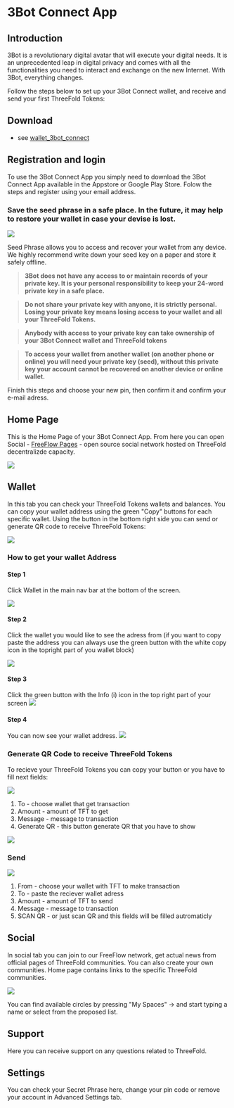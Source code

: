 # 3Bot Connect App

## Introduction

3Bot is a revolutionary digital avatar that will execute your digital needs. It is an unprecedented leap in digital privacy and comes with all the functionalities you need to interact and exchange on the new Internet. With 3Bot, everything changes.

Follow the steps below to set up your 3Bot Connect wallet, and receive and send your first ThreeFold Tokens:


  ## Download
  
- see [wallet_3bot_connect](wallet_3bot_connect.md)

## Registration and login
  
  To use the 3Bot Connect App you simply need to download the 3Bot Connect App available in the Appstore or Google Play Store. Folow the steps and register using your email address.
 ### Save the seed phrase in a safe place. In the future, it may help to restore your wallet in case your devise is lost.

![](3bot_seed_phrase.jpg)

Seed Phrase allows you to access and recover your wallet from any device. 
We highly recommend write down your seed key on a paper and store it safely offline.

> **3Bot does not have any access to or maintain records of your private key. It is your personal responsibility to keep your 24-word private key in a safe place.**

> **Do not share your private key with anyone, it is strictly personal. Losing your private key means losing access to your wallet and all your ThreeFold Tokens.**

> **Anybody with access to your private key can take ownership of your 3Bot Connect wallet and ThreeFold tokens**

> **To access your wallet from another wallet (on another phone or online) you will need your private key (seed), without this private key your account cannot be recovered on another device or online wallet.**

Finish this steps and choose your new pin, then confirm it and confirm your e-mail adress.

## Home Page

This is the Home Page of your 3Bot Connect App. From here you can open Social - [FreeFlow Pages](https://freeflowpages.com/) - open source social network hosted on ThreeFold decentralizde capacity. 

![](3bot_home_page.jpg)

## Wallet

In this tab you can check your ThreeFold Tokens wallets and balances. You can copy your wallet address using the green "Copy" buttons for each specific wallet. Using the button in the bottom right side you can send or generate QR code to receive ThreeFold Tokens:

![](./img/3but_wallet_1.jpg)

### How to get your wallet Address
#### Step 1

Click Wallet in the main nav bar at the bottom of the screen.

![](./img/homescreen_wallet.png)

#### Step 2
Click the wallet you would like to see the adress from (if you want to copy paste the address you can always use the green button with the white copy icon in the topright part of you wallet block)

![](./img/wallet_overview.png)

#### Step 3
Click the green button with the Info (i) icon in the top right part of your screen
![](./img/wallet_details.png)

#### Step 4
You can now see your wallet address.
![](./img/wallet_address.png)

### Generate QR Code to receive ThreeFold Tokens

To recieve your ThreeFold Tokens you can copy your button or you have to fill next fields:

![](./img/3but_wallet_2.jpg)

1) To - choose wallet that get transaction
2) Amount - amount of TFT to get
3) Message - message to transaction
4) Generate QR - this button generate QR that you have to show

![](./img/3but_wallet_3.jpg)

### Send

![](./img/3but_wallet_4.jpg)

1) From - choose your wallet with TFT to make transaction
2) To - paste the reciever wallet adress
3) Amount - amount of TFT to send
4) Message - message to transaction
5) SCAN QR - or just scan QR and this fields will be filled autromaticly

## Social
  
In social tab you can join to our FreeFlow network, get actual news from official pages of ThreeFold communities. You can also create your own communities. Home page contains links to the specific ThreeFold communities. 
  
![](./img/3but_social.jpg)

You can find available circles by pressing "My Spaces" -> and start typing a name or select from the proposed list.

## Support
Here you can receive support on any questions related to ThreeFold.

## Settings
You can check your Secret Phrase here, change your pin code or remove your account in Advanced Settings tab.
